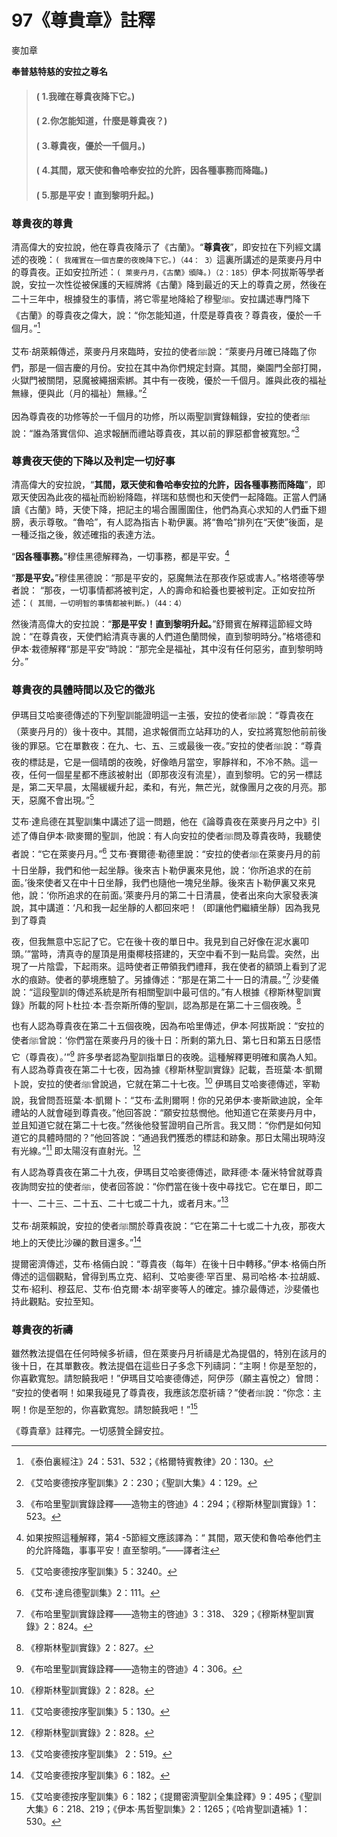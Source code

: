 # 97《尊貴章》註釋

麥加章

**奉普慈特慈的安拉之尊名**

> #### ( 1.我確在尊貴夜降下它。)
> #### ( 2.你怎能知道，什麼是尊貴夜？) 
> #### ( 3.尊貴夜，優於一千個月。)
> #### ( 4.其間，眾天使和魯哈奉安拉的允許，因各種事務而降臨。)
> #### ( 5.那是平安！直到黎明升起。)

### 尊貴夜的尊貴

清高偉大的安拉說，他在尊貴夜降示了《古蘭》。“**尊貴夜**”，即安拉在下列經文講述的夜晚：`( 我確實在一個吉慶的夜晚降下它。)（44： 3）`這裏所講述的是萊麥丹月中的尊貴夜。正如安拉所述：`( 萊麥丹月，《古蘭》頒降。)（2：185）`伊本·阿拔斯等學者說，安拉一次性從被保護的天經牌將《古蘭》降到最近的天上的尊貴之房，然後在二十三年中，根據發生的事情，將它零星地降給了穆聖ﷺ。安拉講述專門降下《古蘭》的尊貴夜之偉大，說：“你怎能知道，什麼是尊貴夜？尊貴夜，優於一千個月。”[^1]

艾布·胡萊賴傳述，萊麥丹月來臨時，安拉的使者ﷺ說：“萊麥丹月確已降臨了你們，那是一個吉慶的月份。安拉在其中為你們規定封齋。其間，樂園門全部打開，火獄門被關閉，惡魔被繩捆索綁。其中有一夜晚，優於一千個月。誰與此夜的福祉無緣，便與此（月的福祉）無緣。”[^2]

因為尊貴夜的功修等於一千個月的功修，所以兩聖訓實錄輯錄，安拉的使者ﷺ說：“誰為落實信仰、追求報酬而禮站尊貴夜，其以前的罪惡都會被寬恕。”[^3]

### 尊貴夜天使的下降以及判定一切好事

清高偉大的安拉說，“**其間，眾天使和魯哈奉安拉的允許，因各種事務而降臨**”，即眾天使因為此夜的福祉而紛紛降臨，祥瑞和慈憫也和天使們一起降臨。正當人們誦讀《古蘭》時，天使下降，把記主的場合團團圍住，他們為真心求知的人們垂下翅膀，表示尊敬。“魯哈”，有人認為指吉卜勒伊裏。將“魯哈”排列在“天使”後面，是一種泛指之後，敘述確指的表達方法。

[^1]:《泰伯裏經注》24：531、532；《格爾特賓教律》20：130。

[^2]:《艾哈麥德按序聖訓集》2：230；《聖訓大集》4：129。

[^3]:《布哈里聖訓實錄詮釋——造物主的啓迪》4：294；《穆斯林聖訓實錄》1：523。

“**因各種事務。**”穆佳黑德解釋為，一切事務，都是平安。[^4]

“**那是平安。**”穆佳黑德說：“那是平安的，惡魔無法在那夜作惡或害人。”格塔德等學者說： “那夜，一切事情都將被判定，人的壽命和給養也要被判定。正如安拉所述：`( 其間，一切明智的事情都被判斷。)（44：4）`

然後清高偉大的安拉說：“**那是平安！直到黎明升起。**”舒爾賓在解釋這節經文時說：“在尊貴夜，天使們給清真寺裏的人們道色蘭問候，直到黎明時分。”格塔德和伊本·栽德解釋“那是平安”時說：“那完全是福祉，其中沒有任何惡劣，直到黎明時分。”

### 尊貴夜的具體時間以及它的徵兆

伊瑪目艾哈麥德傳述的下列聖訓能證明這一主張，安拉的使者ﷺ說：“尊貴夜在（萊麥丹月的）後十夜中。其間，追求報償而立站拜功的人，安拉將寬恕他前前後後的罪惡。它在單數夜：在九、七、五、三或最後一夜。”安拉的使者ﷺ說：“尊貴夜的標誌是，它是一個晴朗的夜晚，好像皓月當空，寧靜祥和，不冷不熱。這一夜，任何一個星星都不應該被射出（即那夜沒有流星），直到黎明。它的另一標誌是，第二天早晨，太陽緩緩升起，柔和，有光，無芒光，就像團月之夜的月亮。那天，惡魔不會出現。”[^5]

艾布·達烏德在其聖訓集中講述了這一問題，他在《論尊貴夜在萊麥丹月之中》引述了傳自伊本·歐麥爾的聖訓，他說：有人向安拉的使者ﷺ問及尊貴夜時，我聽使者說：“它在萊麥丹月。”[^6] 艾布·賽爾德·勒德里說：“安拉的使者ﷺ在萊麥丹月的前十日坐靜，我們和他一起坐靜。後來吉卜勒伊裏來見他，說：‘你所追求的在前面。’後來使者又在中十日坐靜，我們也隨他一塊兒坐靜。後來吉卜勒伊裏又來見他，說：‘你所追求的在前面。’萊麥丹月的第二十日清晨，使者出來向大家發表演說，其中講道：‘凡和我一起坐靜的人都回來吧！（即讓他們繼續坐靜）因為我見到了尊貴

夜，但我無意中忘記了它。它在後十夜的單日中。我見到自己好像在泥水裏叩頭。’”當時，清真寺的屋頂是用棗椰枝搭建的，天空中看不到一點烏雲。突然，出現了一片陰雲，下起雨來。這時使者正帶領我們禮拜，我在使者的額頭上看到了泥水的痕跡。使者的夢境應驗了。另據傳述：“那是在第二十一日的清晨。”[^7] 沙斐儀說：“這段聖訓的傳述系統是所有相關聖訓中最可信的。”有人根據《穆斯林聖訓實錄》所載的阿卜杜拉·本·吾奈斯所傳的聖訓，認為那是在第二十三個夜晚。[^8] 

也有人認為尊貴夜在第二十五個夜晚，因為布哈里傳述，伊本·阿拔斯說：“安拉的使者ﷺ曾說：‘你們當在萊麥丹月的後十日：所剩的第九日、第七日和第五日感悟它（尊貴夜）。’”[^9] 許多學者認為聖訓指單日的夜晚。這種解釋更明確和廣為人知。有人認為尊貴夜在第二十七夜，因為據《穆斯林聖訓實錄》記載，吾班葉·本·凱爾卜說，安拉的使者ﷺ曾說過，它就在第二十七夜。[^10] 伊瑪目艾哈麥德傳述，宰勒說，我曾問吾班葉·本·凱爾卜：“艾布·孟則爾啊！你的兄弟伊本·麥斯歐迪說，全年禮站的人就會碰到尊貴夜。”他回答說：“願安拉慈憫他。他知道它在萊麥丹月中，並且知道它就在第二十七夜。”然後他發誓證明自己所言。我又問：“你們是如何知道它的具體時間的？”他回答說：“通過我們獲悉的標誌和跡象。那日太陽出現時沒有光線。”[^11] 即太陽沒有直射光。[^12] 

[^4]:如果按照這種解釋，第4 -5節經文應該譯為：“ 其間，眾天使和魯哈奉他們主的允許降臨，事事平安！直至黎明。”——譯者注

[^5]:《艾哈麥德按序聖訓集》5：3240。

[^6]:《艾布·達烏德聖訓集》2：111。

[^7]:《布哈里聖訓實錄詮釋——造物主的啓迪》3：318、 329；《穆斯林聖訓實錄》2：824。

[^8]:《穆斯林聖訓實錄》2：827。

[^9]:《布哈里聖訓實錄詮釋——造物主的啓迪》4：306。

有人認為尊貴夜在第二十九夜，伊瑪目艾哈麥德傳述，歐拜德·本·薩米特曾就尊貴夜詢問安拉的使者ﷺ，使者回答說：“你們當在後十夜中尋找它。它在單日，即二十一、二十三、二十五、二十七或二十九，或者月末。”[^13] 

艾布·胡萊賴說，安拉的使者ﷺ關於尊貴夜說：“它在第二十七或二十九夜，那夜大地上的天使比沙礫的數目還多。”[^14] 

提爾密濟傳述，艾布·格倆白說：“尊貴夜（每年）在後十日中轉移。”伊本·格倆白所傳述的這個觀點，曾得到馬立克、紹利、艾哈麥德·罕百里、易司哈格·本·拉胡威、艾布·紹利、穆茲尼、艾布·伯克爾·本·胡宰麥等人的確定。據尕最傳述，沙斐儀也持此觀點。安拉至知。

### 尊貴夜的祈禱

雖然教法提倡在任何時候多祈禱，但在萊麥丹月祈禱是尤為提倡的，特別在該月的後十日，在其單數夜。教法提倡在這些日子多念下列禱詞：“主啊！你是至恕的，你喜歡寬恕。請恕饒我吧！”伊瑪目艾哈麥德傳述，阿伊莎（願主喜悅之）曾問： “安拉的使者啊！如果我碰見了尊貴夜，我應該怎麼祈禱？”使者ﷺ說：“你念：主啊！你是至恕的，你喜歡寬恕。請恕饒我吧！”[^15] 

《尊貴章》註釋完。一切感贊全歸安拉。

[^10]:《穆斯林聖訓實錄》2：828。

[^11]:《艾哈麥德按序聖訓集》5：130。

[^12]:《穆斯林聖訓實錄》2：828。

[^13]:《艾哈麥德按序聖訓集》 2：519。

[^14]:《艾哈麥德按序聖訓集》6：182。

[^15]:《艾哈麥德按序聖訓集》6：182；《提爾密濟聖訓全集詮釋》9：495；《聖訓大集》6：218、219；《伊本·馬哲聖訓集》2：1265；《哈肯聖訓遺補》1：530。